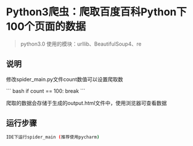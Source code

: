 # Python3爬虫：爬取百度百科Python下100个页面的数据

> python3.0 使用的模块：urllib、BeautifulSoup4、re

## 说明

<p>修改spider_main.py文件count数值可以设置爬取数<p>
``` bash
if count == 100:
    break
```
<p>爬取的数据会存储于生成的output.html文件中，使用浏览器可查看数据</p>

## 运行步骤

``` bash
IDE下运行spider_main (推荐使用pycharm)

```